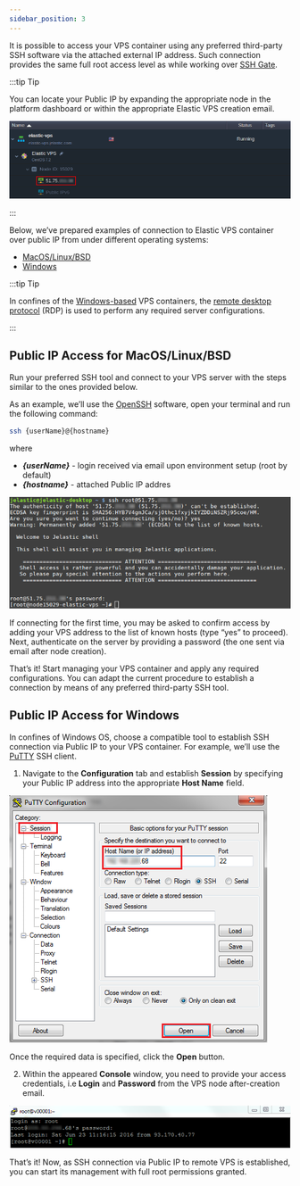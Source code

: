 ```yaml
---
sidebar_position: 3
---
```


It is possible to access your VPS container using any preferred third-party SSH software via the attached external IP address. Such connection provides the same full root access level as while working over [SSH Gate](/docs/Elastic%20VPS/Elastic%20VPS%20Management/Linux%20VPS%20Access%20via%20SSH%20Gate).

:::tip Tip

You can locate your Public IP by expanding the appropriate node in the platform dashboard or within the appropriate Elastic VPS creation email.

<div style={{
    display:'flex',
    justifyContent: 'center',
    margin: '0 0 1rem 0'
}}>

![Locale Dropdown](./img/LinuxVPSAccessviaPublicIP/01-elastic-vps-public-ip-address.png)

</div>

:::

Below, we’ve prepared examples of connection to Elastic VPS container over public IP from under different operating systems:

- [MacOS/Linux/BSD](/docs/Elastic%20VPS/Elastic%20VPS%20Management/Linux%20VPS%20Access%20via%20Public%20IP#public-ip-access-for-macoslinuxbsd)
- [Windows](/docs/Elastic%20VPS/Elastic%20VPS%20Management/Linux%20VPS%20Access%20via%20Public%20IP#public-ip-access-for-windows)

:::tip Tip

In confines of the [Windows-based](/docs/Windows&.NET/Windows%20Server%20VM) VPS containers, the [remote desktop protocol](/docs/Windows&.NET/Windows%20RD%20Access) (RDP) is used to perform any required server configurations.

:::

## Public IP Access for MacOS/Linux/BSD

Run your preferred SSH tool and connect to your VPS server with the steps similar to the ones provided below.

As an example, we’ll use the [OpenSSH](https://www.openssh.com/) software, open your terminal and run the following command:

```bash
ssh {userName}@{hostname}
```

where

- **_{userName}_** - login received via email upon environment setup (root by default)
- **_{hostname}_** - attached Public IP addres

<div style={{
    display:'flex',
    justifyContent: 'center',
    margin: '0 0 1rem 0'
}}>

![Locale Dropdown](./img/LinuxVPSAccessviaPublicIP/02-elastic-vps-ssh-connection-via-public-ip-.png)

</div>

If connecting for the first time, you may be asked to confirm access by adding your VPS address to the list of known hosts (type “yes” to proceed). Next, authenticate on the server by providing a password (the one sent via email after node creation).

That’s it! Start managing your VPS container and apply any required configurations. You can adapt the current procedure to establish a connection by means of any preferred third-party SSH tool.

## Public IP Access for Windows

In confines of Windows OS, choose a compatible tool to establish SSH connection via Public IP to your VPS container. For example, we’ll use the [PuTTY](https://www.chiark.greenend.org.uk/~sgtatham/putty/) SSH client.

1. Navigate to the **Configuration** tab and establish **Session** by specifying your Public IP address into the appropriate **Host Name** field.

<div style={{
    display:'flex',
    justifyContent: 'center',
    margin: '0 0 1rem 0'
}}>

![Locale Dropdown](./img/LinuxVPSAccessviaPublicIP/03--elastic-vps-putty-shh-connection.png)

</div>

Once the required data is specified, click the **Open** button.

2. Within the appeared **Console** window, you need to provide your access credentials, i.e **Login** and **Password** from the VPS node after-creation email.

<div style={{
    display:'flex',
    justifyContent: 'center',
    margin: '0 0 1rem 0'
}}>

![Locale Dropdown](./img/LinuxVPSAccessviaPublicIP/04--elastic-vps-putty-shh-connection-authentication.png)

</div>

That’s it! Now, as SSH connection via Public IP to remote VPS is established, you can start its management with full root permissions granted.
